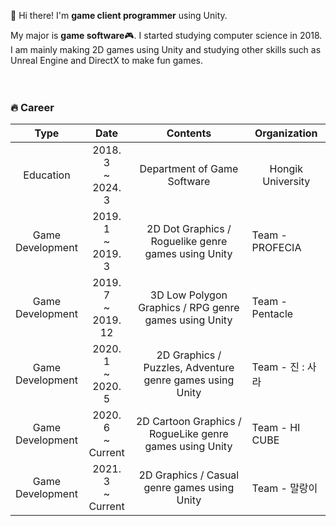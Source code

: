 👋 Hi there! I'm **game client programmer** using Unity.

My major is **game software**:video_game:. I started studying computer science in 2018.<br/>
I am mainly making 2D games using Unity and studying other skills such as Unreal Engine and DirectX to make fun games.
<br/><br/><br/>

### :fire: Career
| Type             | Date                         | Contents                                                 | Organization      |
|------------------|------------------------------|----------------------------------------------------------|-------------------|
|<div align="center">Education|<div align="center">2018. 3<br/> ~<br/> 2024. 3|<div align="center">Department of Game Software|<div align="center"> Hongik University|
|<div align="center">Game<br/>Development|<div align="center">2019. 1<br/> ~<br/> 2019. 3 |<div align="center">2D Dot Graphics / Roguelike genre games using Unity      | Team - PROFECIA   |
|<div align="center">Game<br/>Development|<div align="center">2019. 7<br/> ~<br/> 2019. 12|<div align="center">3D Low Polygon Graphics / RPG genre games using Unity    | Team - Pentacle   |
|<div align="center">Game<br/>Development|<div align="center">2020. 1<br/> ~<br/> 2020. 5 |<div align="center">2D Graphics / Puzzles, Adventure genre games using Unity | Team - 진 : 사라   |
|<div align="center">Game<br/>Development|<div align="center">2020. 6<br/> ~<br/> Current |<div align="center">2D Cartoon Graphics / RogueLike genre games using Unity  | Team - HI CUBE    |
|<div align="center">Game<br/>Development|<div align="center">2021. 3<br/> ~<br/> Current |<div align="center">2D Graphics / Casual genre games using Unity             | Team - 말랑이      |
